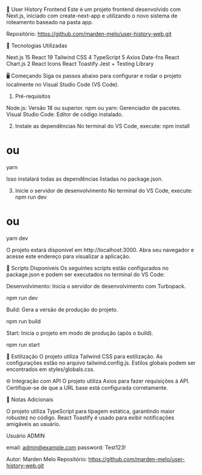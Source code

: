 🧠 User History Frontend
Este é um projeto frontend desenvolvido com Next.js, iniciado com create-next-app e utilizando o novo sistema de roteamento baseado na pasta app.

Repositório: https://github.com/marden-melo/user-history-web.git

🚀 Tecnologias Utilizadas

Next.js 15
React 19
Tailwind CSS 4
TypeScript 5
Axios
Date-fns
React Chart.js 2
React Icons
React Toastify
Jest + Testing Library

🖥️ Começando
Siga os passos abaixo para configurar e rodar o projeto localmente no Visual Studio Code (VS Code).

1. Pré-requisitos

Node.js: Versão 18 ou superior.
npm ou yarn: Gerenciador de pacotes.
Visual Studio Code: Editor de código instalado.

2. Instale as dependências
   No terminal do VS Code, execute:
   npm install

# ou

yarn

Isso instalará todas as dependências listadas no package.json.

3. Inicie o servidor de desenvolvimento
   No terminal do VS Code, execute:
   npm run dev

# ou

yarn dev

O projeto estará disponível em http://localhost:3000. Abra seu navegador e acesse este endereço para visualizar a aplicação.

📜 Scripts Disponíveis
Os seguintes scripts estão configurados no package.json e podem ser executados no terminal do VS Code:

Desenvolvimento: Inicia o servidor de desenvolvimento com Turbopack.

npm run dev

Build: Gera a versão de produção do projeto.

npm run build

Start: Inicia o projeto em modo de produção (após o build).

npm run start

🎨 Estilização
O projeto utiliza Tailwind CSS para estilização. As configurações estão no arquivo tailwind.config.js. Estilos globais podem ser encontrados em styles/globals.css.

🌐 Integração com API
O projeto utiliza Axios para fazer requisições à API. Certifique-se de que a URL base está configurada corretamente.

📝 Notas Adicionais

O projeto utiliza TypeScript para tipagem estática, garantindo maior robustez no código.
React Toastify é usado para exibir notificações amigáveis ao usuário.

Usuário ADMIN

email: admin@example.com
password: Test123!

Autor: Marden Melo
Repositório: https://github.com/marden-melo/user-history-web.git

